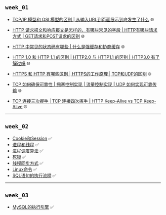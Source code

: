 ## `week_01`
- [TCP/IP 模型和 OSI 模型的区别 | 从输入URL到页面展示到底发生了什么](https://github.com/cherry77-cloud/Rookie2025-04/blob/main/week_01/day_01.md) 🌐

- [HTTP 请求报文和响应报文是怎样的，有哪些常见的字段 | HTTP有哪些请求方式 | GET请求和POST请求的区别](https://github.com/cherry77-cloud/Rookie2025-04/blob/main/week_01/day_02.md) 🌐

- [HTTP 中常见的状态码有哪些 | 什么是强缓存和协商缓存](https://github.com/cherry77-cloud/Rookie2025-04/blob/main/week_01/day_03.md) 🌐

- [HTTP 1.0 和 HTTP 1.1 的区别 | HTTP2.0 与 HTTP1.1 的区别 | HTTP3.0 有了解过吗](https://github.com/cherry77-cloud/Rookie2025-04/blob/main/week_01/day_04.md) 🌐

- [HTTPS 和 HTTP 有哪些区别 | HTTPS的工作原理 | TCP和UDP的区别](https://github.com/cherry77-cloud/Rookie2025-04/blob/main/week_01/day_05.md) 🌐

- [TCP 如何确保可靠性 | 拥塞控制实现 | 流量控制实现 | UDP 如何实现可靠传输](https://github.com/cherry77-cloud/Rookie2025-04/blob/main/week_01/day_06.md) 🌐
  
- [TCP 连接三次握手 | TCP 连接四次挥手 | HTTP Keep-Alive vs TCP Keep-Alive](https://github.com/cherry77-cloud/Rookie2025-04/blob/main/week_01/day_07.md) 🌐

---

## `week_02`
- [Cookie和Session](https://github.com/cherry77-cloud/Rookie2025-04/blob/main/week_02/day_08.md) ✅
- [进程和线程](https://github.com/cherry77-cloud/Rookie2025-04/blob/main/week_02/day_09.md) ✅
- [进程调度算法](https://github.com/cherry77-cloud/Rookie2025-04/blob/main/week_02/day_10.md) ✅
- [死锁](https://github.com/cherry77-cloud/Rookie2025-04/blob/main/week_02/day_11.md) ✅
- [线程同步方式](https://github.com/cherry77-cloud/Rookie2025-04/blob/main/week_02/day_12.md) ✅
- [Linux命令](https://github.com/cherry77-cloud/Rookie2025-04/blob/main/week_02/day_13.md) ✅
- [SQL语句的执行流程](https://github.com/cherry77-cloud/Rookie2025-04/blob/main/week_02/day_14.md) ✅

---

## `week_03`
- [MySQL的执行引擎](https://github.com/cherry77-cloud/Rookie2025-04/blob/main/week_03/day_15.md) ✅
